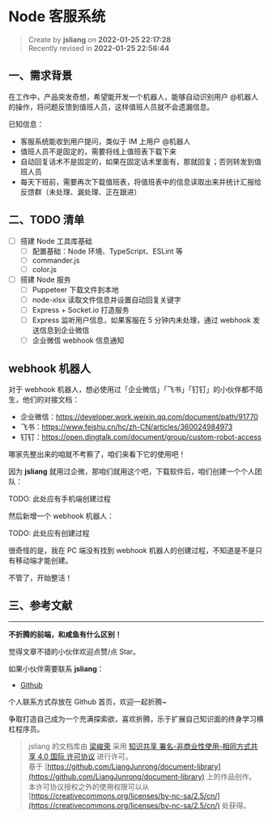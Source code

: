 Node 客服系统
===

> Create by **jsliang** on **2022-01-25 22:17:28**  
> Recently revised in **2022-01-25 22:56:44**

## 一、需求背景

在工作中，产品突发奇想，希望能开发一个机器人，能够自动识别用户 @机器人 的操作，将问题反馈到值班人员，这样值班人员就不会遗漏信息。

已知信息：

* 客服系统能收到用户提问，类似于 IM 上用户 @机器人
* 值班人员不是固定的，需要将线上值班表下载下来
* 自动回复话术不是固定的，如果在固定话术里面有，那就回复；否则转发到值班人员
* 每天下班前，需要再次下载值班表，将值班表中的信息读取出来并统计汇报给反馈群（未处理、漏处理、正在跟进）

## 二、TODO 清单

* [ ] 搭建 Node 工具库基础
  * [ ] 配置基础：Node 环境、TypeScript、ESLint 等
  * [ ] commander.js
  * [ ] color.js
* [ ] 搭建 Node 服务
  * [ ] Puppeteer 下载文件到本地
  * [ ] node-xlsx 读取文件信息并设置自动回复关键字
  * [ ] Express + Socket.io 打造服务
  * [ ] Express 监听用户信息，如果客服在 5 分钟内未处理，通过 webhook 发送信息到企业微信
  * [ ] 企业微信 webhook 信息通知

## webhook 机器人

对于 webhook 机器人，想必使用过「企业微信」「飞书」「钉钉」的小伙伴都不陌生，他们的对接文档：

* 企业微信：https://developer.work.weixin.qq.com/document/path/91770
* 飞书：https://www.feishu.cn/hc/zh-CN/articles/360024984973
* 钉钉：https://open.dingtalk.com/document/group/custom-robot-access

哪家先整出来的咱就不考察了，咱们来看下它的使用吧！

因为 **jsliang** 就用过企微，那咱们就用这个吧，下载软件后，咱们创建一个个人团队：

TODO: 此处应有手机端创建过程

然后新增一个 webhook 机器人：

TODO: 此处应有创建过程

很奇怪的是，我在 PC 端没有找到 webhook 机器人的创建过程，不知道是不是只有移动端才能创建。

不管了，开始整活！



## 三、参考文献

---

**不折腾的前端，和咸鱼有什么区别！**

觉得文章不错的小伙伴欢迎点赞/点 Star。

如果小伙伴需要联系 **jsliang**：

* [Github](https://github.com/LiangJunrong/document-library)

个人联系方式存放在 Github 首页，欢迎一起折腾~

争取打造自己成为一个充满探索欲，喜欢折腾，乐于扩展自己知识面的终身学习横杠程序员。

> jsliang 的文档库由 [梁峻荣](https://github.com/LiangJunrong) 采用 [知识共享 署名-非商业性使用-相同方式共享 4.0 国际 许可协议](http://creativecommons.org/licenses/by-nc-sa/4.0/) 进行许可。<br/>基于 [https://github.com/LiangJunrong/document-library](https://github.com/LiangJunrong/document-library) 上的作品创作。<br/>本许可协议授权之外的使用权限可以从 [https://creativecommons.org/licenses/by-nc-sa/2.5/cn/](https://creativecommons.org/licenses/by-nc-sa/2.5/cn/) 处获得。
